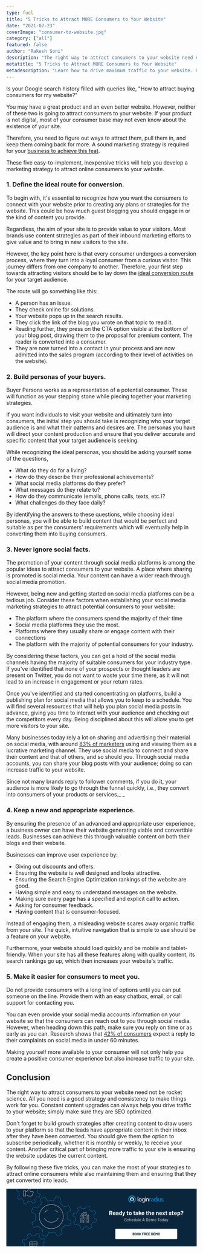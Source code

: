 ```yaml
---
type: fuel
title: "5 Tricks to Attract MORE Consumers to Your Website"
date: "2021-02-23"
coverImage: "consumer-to-website.jpg"
category: ["all"]
featured: false
author: "Rakesh Soni"
description: "The right way to attract consumers to your website need not be rocket science. All you need is a good strategy and consistency to make things work for you. Constant content upgrades can always help you drive traffic to your website; simply make sure they are SEO optimized."
metatitle: "5 Tricks to Attract MORE Consumers to Your Website"
metadescription: "Learn how to drive maximum traffic to your website. Read the best ways to develop a marketing strategy to attract online consumers to your website in 2021."
---
```


Is your Google search history filled with queries like, "How to attract buying consumers for my website?"

You may have a great product and an even better website. However, neither of these two is going to attract consumers to your website. If your product is not digital, most of your consumer base may not even know about the existence of your site.

Therefore, you need to figure out ways to attract them, pull them in, and keep them coming back for more. A sound marketing strategy is required for your [business to achieve this feat](https://www.loginradius.com/blog/fuel/2021/01/consumer-experience-b2b-saas/).

These five easy-to-implement, inexpensive tricks will help you develop a marketing strategy to attract online consumers to your website.

### 1. Define the ideal route for conversion.

To begin with, it's essential to recognize how you want the consumers to connect with your website prior to creating any plans or strategies for the website. This could be how much guest blogging you should engage in or the kind of content you provide.

Regardless, the aim of your site is to provide value to your visitors. Most brands use content strategies as part of their inbound marketing efforts to give value and to bring in new visitors to the site.

However, the key point here is that every consumer undergoes a conversion process, where they turn into a loyal consumer from a curious visitor. This journey differs from one company to another. Therefore, your first step towards attracting visitors should be to lay down the [ideal conversion route](https://www.loginradius.com/blog/fuel/2021/01/sign-up-tips-conversion-rate/) for your target audience.

The route will go something like this:

- A person has an issue.
- They check online for solutions.
- Your website pops up in the search results.
- They click the link of the blog you wrote on that topic to read it.
- Reading further, they press on the CTA option visible at the bottom of your blog post, drawing them to the proposal for premium content. The reader is converted into a consumer.
- They are now turned into a contact in your process and are now admitted into the sales program (according to their level of activities on the website).

### 2. Build personas of your buyers.

Buyer Persons works as a representation of a potential consumer. These will function as your stepping stone while piecing together your marketing strategies.

If you want individuals to visit your website and ultimately turn into consumers, the initial step you should take is recognizing who your target audience is and what their patterns and desires are. The personas you have will direct your content production and ensure that you deliver accurate and specific content that your target audience is seeking.

While recognizing the ideal personas, you should be asking yourself some of the questions,

- What do they do for a living?
- How do they describe their professional achievements?
- What social media platforms do they prefer?
- What messages do they relate to?
- How do they communicate (emails, phone calls, texts, etc.)?
- What challenges do they face daily?

By identifying the answers to these questions, while choosing ideal personas, you will be able to build content that would be perfect and suitable as per the consumers' requirements which will eventually help in converting them into buying consumers.

### 3. Never ignore social facts.

The promotion of your content through social media platforms is among the popular ideas to attract consumers to your website. A place where sharing is promoted is social media. Your content can have a wider reach through social media promotion.

However, being new and getting started on social media platforms can be a tedious job. Consider these factors when establishing your social media marketing strategies to attract potential consumers to your website:

- The platform where the consumers spend the majority of their time
- Social media platforms they use the most.
- Platforms where they usually share or engage content with their connections
- The platform with the majority of potential consumers for your industry.

By considering these factors, you can get a hold of the social media channels having the majority of suitable consumers for your industry type. If you've identified that none of your prospects or thought leaders are present on Twitter, you do not want to waste your time there, as it will not lead to an increase in engagement or your return rates.

Once you've identified and started concentrating on platforms, build a publishing plan for social media that allows you to keep to a schedule. You will find several resources that will help you plan social media posts in advance, giving you time to interact with your audience and checking out the competitors every day. Being disciplined about this will allow you to get more visitors to your site.

Many businesses today rely a lot on sharing and advertising their material on social media, with around [83% of marketers](https://contentmarketinginstitute.com/wp-content/uploads/2020/09/b2b-2021-research-final.pdf) using and viewing them as a lucrative marketing channel. They use social media to connect and share their content and that of others, and so should you. Through social media accounts, you can share your blog posts with your audience; doing so can increase traffic to your website.

Since not many brands reply to follower comments, if you do it, your audience is more likely to go through the funnel quickly, i.e., they convert into consumers of your products or services.\_ \_

### 4. Keep a new and appropriate experience.

By ensuring the presence of an advanced and appropriate user experience, a business owner can have their website generating viable and convertible leads. Businesses can achieve this through valuable content on both their blogs and their website.

Businesses can improve user experience by:

- Giving out discounts and offers.
- Ensuring the website is well designed and looks attractive.
- Ensuring the Search Engine Optimization rankings of the website are good.
- Having simple and easy to understand messages on the website.
- Making sure every page has a specified and explicit call to action.
- Asking for consumer feedback.
- Having content that is consumer-focused.

Instead of engaging them, a misleading website scares away organic traffic from your site. The quick, intuitive navigation that is simple to use should be a feature on your website.

Furthermore, your website should load quickly and be mobile and tablet-friendly. When your site has all these features along with quality content, its search rankings go up, which then increases your website's traffic.

### 5. Make it easier for consumers to meet you.

Do not provide consumers with a long line of options until you can put someone on the line. Provide them with an easy chatbox, email, or call support for contacting you.

You can even provide your social media accounts information on your website so that the consumers can reach out to you through social media. However, when heading down this path, make sure you reply on time or as early as you can. Research shows that [42% of consumers](https://www.convinceandconvert.com/social-media-research/42-percent-of-consumers-complaining-in-social-media-expect-60-minute-response-time/) expect a reply to their complaints on social media in under 60 minutes.

Making yourself more available to your consumer will not only help you create a positive consumer experience but also increase traffic to your site.

## Conclusion

The right way to attract consumers to your website need not be rocket science. All you need is a good strategy and consistency to make things work for you. Constant content upgrades can always help you drive traffic to your website; simply make sure they are SEO optimized.

Don't forget to build growth strategies after creating content to draw users to your platform so that the leads have appropriate content in their inbox after they have been converted. You should give them the option to subscribe periodically, whether it is monthly or weekly, to receive your content. Another critical part of bringing more traffic to your site is ensuring the website updates the current content.

By following these five tricks, you can make the most of your strategies to attract online consumers while also maintaining them and ensuring that they get converted into leads.

[![book-a-demo-loginradius](../assets/book-a-demo-loginradius.png)](https://www.loginradius.com/book-a-demo/)
